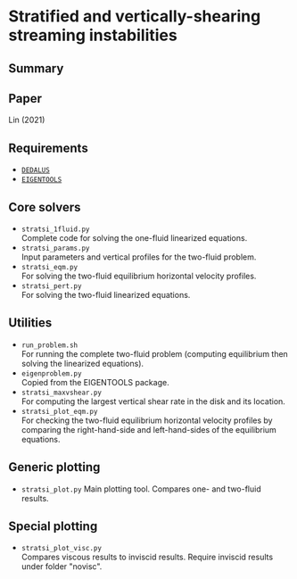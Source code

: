 # **Stratified and vertically-shearing streaming instabilities**

## Summary

## Paper
Lin (2021)

## Requirements
* [`DEDALUS`](https://dedalus-project.org/)
* [`EIGENTOOLS`](https://github.com/DedalusProject/eigentools)

## Core solvers
* `stratsi_1fluid.py`  
Complete code for solving the one-fluid  linearized equations.  
* `stratsi_params.py`  
Input parameters and vertical profiles for the two-fluid problem.
* `stratsi_eqm.py`  
For solving the two-fluid equilibrium horizontal velocity profiles.
* `stratsi_pert.py`  
For solving the two-fluid linearized equations.

## Utilities
* `run_problem.sh`  
For running the complete two-fluid problem (computing equilibrium then solving the linearized equations).
* `eigenproblem.py`  
Copied from the EIGENTOOLS package.
* `stratsi_maxvshear.py`  
For computing the largest vertical shear rate in the disk and its location.
* `stratsi_plot_eqm.py`  
For checking the two-fluid equilibrium horizontal velocity profiles by comparing the right-hand-side and left-hand-sides of the equilibrium equations.

## Generic plotting
*  `stratsi_plot.py`
Main plotting tool. Compares one- and two-fluid results.

## Special plotting
* `stratsi_plot_visc.py`  
Compares viscous results to inviscid results. Require inviscid results under folder "novisc". 
